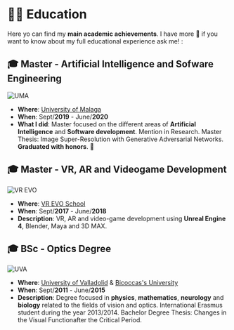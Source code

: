 # 🧑‍🎓 Education

Here yo can find my **main academic achievements**. I have more 🙂 if you want to know about my full educational experience ask me! :

## 🎓 **Master** - Artificial Intelligence and Sofware Engineering

![UMA](https://upload.wikimedia.org/wikipedia/en/1/1b/Seal_University_of_M%C3%A1laga.png)

- **Where**: [University of Malaga](https://www.uma.es/)
- **When**: Sept/**2019** - June/**2020**
- **What I did**: Master focused on the different areas of **Artificial Intelligence** and **Software development**. Mention in Research. Master Thesis:  Image Super-Resolution with Generative Adversarial Networks. **Graduated with honors**. 🌟

## 🎓 **Master** - VR, AR and Videogame Development

![VR EVO](https://www.realovirtual.com/files/jobs/27.png)

- **Where**: [VR EVO School](https://vr-evo.com/)
- **When**: Sept/**2017** - June/**2018**
- **Description**: VR, AR and video-game development using **Unreal Engine 4**, Blender, Maya and 3D MAX.

## 🎓 **BSc** - Optics Degree

![UVA](http://www5.uva.es/getef/img/UVa_cuatricomia_fondo.blanco.jpg) 
<!-- ![Bicocca](https://cdn.worldvectorlogo.com/logos/universit-degli-studi-di-milano-bicocca.svg) -->

- **Where**: [University of Valladolid](https://www.uva.es) & [Bicoccas's University](https://en.unimib.it/)
- **When**: Sept/**2011** - June/**2015**
- **Description**: Degree focused in **physics**, **mathematics**, **neurology** and **biology** related to the fields of vision and optics. International Erasmus student during the year 2013/2014. Bachelor Degree Thesis: Changes in the Visual Functionafter the Critical Period.
